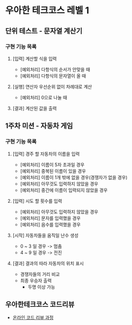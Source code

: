 # 우아한 테크코스 레벨 1

## 단위 테스트 - 문자열 계산기
### 구현 기능 목록
 1. [입력] 계산할 식을 입력
	* [예외처리] 다항식의 순서가 안맞을 때
	* [예외처리] 다항식의 문자열이 올 때

 2. [실행] 연산자 우선순위 없이 차례대로 계산
 	* [예외처리] 0으로 나눌 때

 3. [결과] 계산된 값을 출력
 

## 1주차 미션 - 자동차 게임
### 구현 기능 목록
 1. [입력] 경주 할 자동차의 이름을 입력
 	* [예외처리] 이름이 5자 초과일 경우
 	* [예외처리] 중복된 이름이 있을 경우
 	* [예외처리] 이름이 1개 밖에 없을 경우(경쟁자가 없을 경우)
 	* [예외처리] 아무것도 입력하지 않았을 경우
 	* [예외처리] 중간에 이름이 입력되지 않았을 경우
 
 2. [입력] 시도 할 횟수를 입력
	* [예외처리] 아무것도 입력하지 않았을 경우
	* [예외처리] 문자를 입력했을 경우
	* [예외처리] 음수를 입력했을 경우

 3. [시작] 자동차들을 움직일 난수 생성
 	* 0 ~ 3 일 경우 -> 멈춤
 	* 4 ~ 9 일 경우 -> 전진
 
 4. [결과] 결과의 따라 자동차의 위치 표시
 	* 경쟁자들의 거리 비교
 	* 최종 우승자 출력
 		* 두명 이상 가능

## 우아한테크코스 코드리뷰
* [온라인 코드 리뷰 과정](https://github.com/woowacourse/woowacourse-docs/blob/master/maincourse/README.md)